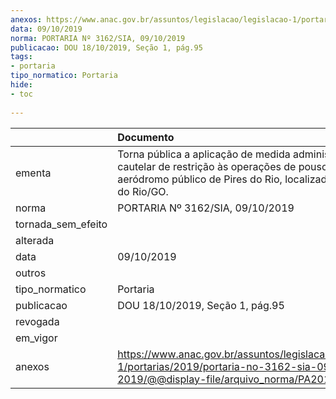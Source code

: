 ```yaml
---
anexos: https://www.anac.gov.br/assuntos/legislacao/legislacao-1/portarias/2019/portaria-no-3162-sia-09-10-2019/@@display-file/arquivo_norma/PA2019-3162.pdf
data: 09/10/2019
norma: PORTARIA Nº 3162/SIA, 09/10/2019
publicacao: DOU 18/10/2019, Seção 1, pág.95
tags:
- portaria
tipo_normatico: Portaria
hide: 
- toc 
 
---
```


|                    | Documento                                                                                                                                                           |
|:-------------------|:--------------------------------------------------------------------------------------------------------------------------------------------------------------------|
| ementa             | Torna pública a aplicação de medida administrativa cautelar de restrição às operações de pouso no aeródromo público de Pires do Rio, localizado em Pires do Rio/GO. |
| norma              | PORTARIA Nº 3162/SIA, 09/10/2019                                                                                                                                    |
| tornada_sem_efeito |                                                                                                                                                                     |
| alterada           |                                                                                                                                                                     |
| data               | 09/10/2019                                                                                                                                                          |
| outros             |                                                                                                                                                                     |
| tipo_normatico     | Portaria                                                                                                                                                            |
| publicacao         | DOU 18/10/2019, Seção 1, pág.95                                                                                                                                     |
| revogada           |                                                                                                                                                                     |
| em_vigor           |                                                                                                                                                                     |
| anexos             | https://www.anac.gov.br/assuntos/legislacao/legislacao-1/portarias/2019/portaria-no-3162-sia-09-10-2019/@@display-file/arquivo_norma/PA2019-3162.pdf                |